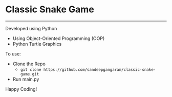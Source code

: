 # Classic Snake Game

---

Developed using Python

- Using Object-Oriented Programming (OOP)
- Python Turtle Graphics

To use:

- Clone the Repo 
  - `git clone https://github.com/sandeepgangaram/classic-snake-game.git`
- Run main.py

Happy Coding!